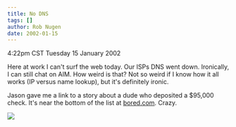 ```yaml
---
title: No DNS
tags: []
author: Rob Nugen
date: 2002-01-15
---
```


<title></title>
<p class=date>4:22pm CST Tuesday 15 January 2002</p>

<p>Here at work I can't surf the web today.  Our ISPs DNS went down.
Ironically, I can still chat on AIM.  How weird is that?  Not so weird
if I know how it all works (IP versus name lookup), but it's
definitely ironic.</p>

<p>Jason gave me a link to a story about a dude who deposited a
$95,000 check.  It's near the bottom of the list at <a
href="https://www.bored.com">bored.com</a>.  Crazy.</p>

<p><img src='/images/rob/wL-ROB.gif'/></p>

